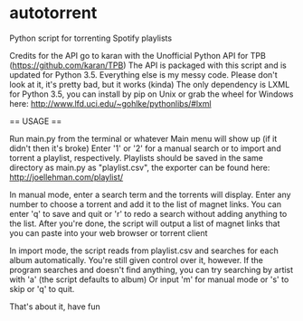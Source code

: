 # autotorrent
Python script for torrenting Spotify playlists

Credits for the API go to karan with the Unofficial Python API for TPB (https://github.com/karan/TPB)
The API is packaged with this script and is updated for Python 3.5.
Everything else is my messy code. Please don't look at it, it's pretty bad, but it works (kinda)
The only dependency is LXML for Python 3.5, you can install by pip on Unix or grab the wheel for Windows here: http://www.lfd.uci.edu/~gohlke/pythonlibs/#lxml

== USAGE ==

Run main.py from the terminal or whatever
Main menu will show up (if it didn't then it's broke)
Enter '1' or '2' for a manual search or to import and torrent a playlist, respectively. 
Playlists should be saved in the same directory as main.py as "playlist.csv", the exporter can be found here: http://joellehman.com/playlist/

In manual mode, enter a search term and the torrents will display. Enter any number to choose a torrent and add it to the list of magnet links.
You can enter 'q' to save and quit or 'r' to redo a search without adding anything to the list.
After you're done, the script will output a list of magnet links that you can paste into your web browser or torrent client

In import mode, the script reads from playlist.csv and searches for each album automatically. You're still given control over it, however.
If the program searches and doesn't find anything, you can try searching by artist with 'a' (the script defaults to album)
Or input 'm' for manual mode or 's' to skip or 'q' to quit.

That's about it, have fun
